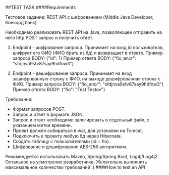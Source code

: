 ##TEST TASK
####Requirements

Тестовое задание: REST API с шифрованием (Middle Java Developer, Конкорд банк)

Необходимо реализовать REST API на Java, позволяющее отправить на него http POST запрос и получить ответ.

1. Endpoint - шифрование запроса.
   Принимает на вход id пользователя, шифрует его ФИО (ФИО брать из бд) и возвращает в ответе.
   Пример запроса BODY:
   {"id": 1}
   Пример ответа BODY:
   {"fio_encr": "sfdjnva9sfv87say9hdfow3"}

2. Endpoint - дешифрование запроса.
   Принимает на вход зашифрованную строку с ФИО, на выходе дешифрованная строка с ФИО.
   Пример запроса BODY:
   {"fio_encr": "sfdjnva9sfv87say9hdfow3"}
   Пример ответа BODY:
   {"fio": "Test Testov"}


Требования:
- Формат запросов POST.
- Запрос и ответ в формате JSON.
- Запрос и ответ необходимо залогировать в отдельный файл, с указанием метки времени.
- Проект должен собираться в war, для установки на Tomcat.
- Подключить к проекту любую бд через Hibernate.
- Создать таблицу с пользователями (id + fio).
- Шифрование и дешифрование AES-256 алгоритмом.


Рекомендуется использовать Maven, Spring/Spring Boot, Log4j/Log4j2. Остальное на усмотрение разработчика. Желательно выполнить максимальное количество требований :)
####How to test an API
